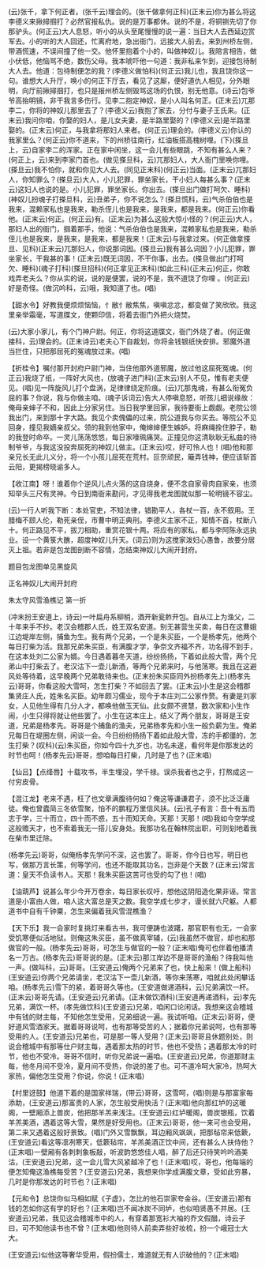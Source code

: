 <!-- { "loadSidebar": true } -->
(云)张千，拿下何正者。(张千云)理会的。(张千做拿何正科)(正末云)你为甚么将这李德义来揪撏掴打？必然官报私仇。说的是万事都休。说的不是，将铜铡先切了你那驴头。(何正云)大人息怒，听小的从头至尾慢慢的说一遍：当日大人去西延边赏军去。小的听的大人回还，忙离府地，急出衙门，远接大人前去。来到州桥左侧，带酒慌速，不误间撞了他一交。他怀里抱着个小的，叫做神奴儿。我陪言相告，做小伏低，他恼骂不绝，数伤父母。我本唬吓他一句道：我非私来乍到，迎接包待制大人去。他道：包待制便怎的我？(李德义做怕科)(何正云)我儿也，我且饶你这一句。谁想大人升厅，唤小的何正下厅去，看见了这厮，便好道仇人相见，分外眼明，向厅前揪撏掴打，也只是报州桥左侧毁骂这场的仇恨，别无他意。(诗云)包爷爷高抬明镜，非干我言多伤行。见李二抱定神奴，是小人叫名何正。(正末云)兀那李二，你将的神奴儿那里去了？(李德义云)我抱了家去，分付与妻子王氏来。(正末云)我问你咱，你娶的妇人，是儿女夫妻，是半路里娶的？(李德义云)是半路里娶的。(正末云)何正，与我拿将那妇人来者。(何正云)理会的。(李德义云)你认的我家里么？(何正云)你不道来，下的州桥往南行，红油板搭高槐树哩。(下)(搽旦上，云)自家李二的浑家。正在家中闲坐，这一会儿有些眼跳，不知有甚么人来？(何正上，云)来到李家门首也。(做见搽旦科，云)兀那妇人，大人衙门里唤你哩。(搽旦云)我不怕你，就和你见大人去。(同见正末科)(何正云)当面。(正末云)兀那妇人，你知罪么？(搽旦云)大人，小儿犯罪，罪坐家长，干小妇人每甚么事？(正末云)这妇人也说的是。小儿犯罪，罪坐家长。你出去。(搽旦出门做打呵欠、睡科)(神奴儿扮魂子打搽旦科，云)丑弟子，你不说怎么？(搽旦慌科，云)气杀伯伯也是我来，混赖家私也是我来，勒杀侄儿也是我来，是我来，都是我来。(何正云)你看他。(正末云)何正。(何正云)有。(正末云)为甚么这般大惊小怪的？(何正云)大人，那妇人出的衙门，掴着那手，他说：气杀伯伯也是我来，混赖家私也是我来，勒杀侄儿也是我来，是我来，是我来，都是我来！(正末云)与我拿过来。(何正做拿搽旦、见科)(正末云)兀那妇人，你说那词因。(搽旦云)我有甚么词因？小儿犯罪，罪坐家长，干我甚的事！(正末云)既无词因，不干你事，出去。(搽旦做出门打呵欠、睡科)(魂子打科)(搽旦招科)(何正拿见正末科)(如此三科)(正末云)何正，你敢戏弄老夫么？你从实的说，说的是便罢，说的不是，我不道饶了你哩
。(何正云)好是奇怪。(做沉吟科，云)哦，我知道了也。(唱)

【甜水令】好教我便烦烦恼恼，忄敝忄敝焦焦，嗔嗔忿忿，都变做了笑欣欣。我这里亲举霜毫，写道牒文，使颗印信，将着去衙门外把火烧焚。

(云)大家小家儿，有个门神户尉。何正，你将这道牒文，衙门外烧了者。(何正做接科，云)理会的。(正末诗云)老夫心下自裁划，你将金钱银纸快安排。邪魔外道当拦住，只把那屈死的冤魂放过来。(唱)

【折桂令】嘱付那开封府户尉门神，当住他那外道邪魔，放过他这屈死冤魂。(何正云)我烧了纸，一阵好大风也，(放魂子进门科)(正末云)别人不见，惟有老夫便见。(唱)见一阵旋风儿打个盘涡，足律律绕定阶痕。(云)兀那鬼魂，有甚么衔冤负屈的事？你说，我与你做主咱。(魂子诉词云)告大人停嗔息怒，听孩儿细说缘故：俺母亲婶子不和，因此上分家另住。当日我学里回家，我待要街上觑觑。老院公领我出门，来到那十字大路。我见个卖傀儡的过来，院公道我与你买去。等院公不见回身，撞见我嫡亲叔父。领的我到他家中，俺婶婶便生嫉妒。将麻绳拴住脖子，勒的我登时命卒。一灵儿荡荡悠悠，每日家嚎珮痛哭。正撞见你这清耿耿无私曲的待制爷爷，与我这没投奔屈死的神奴儿做主。(正末云)哎，好可怜人也！(唱)他和那亲兄长无此儿义分，将一个小孩儿屈死在荒村。叵奈顽民，簸弄钱神，便应该斩首云阳，更揭榜晓谕多人。

【收江南】呀！谁着你个逆风儿点火落的这自烧身，便不念自家骨肉自家亲，也须知举头三尺有灵神。今日到南衙来勘问，才见得我老龙图就似那一轮明镜不容尘。

(云)一行人听我下断：本处官吏，不知法律，错勘平人，各杖一百，永不叙用。王腊梅不顾人伦，勒死亲侄，市曹中明正典刑。李德义主家不正，知情不首，杖断八十。何正路见不平，拔刀相助，重赏花银十两。将应有的家私，都与李阿陈永远执业。设一个黄箓大醮，超度神奴儿升天。(词云)则为这搅家泼妇心愚鲁，故要分居灭上祖。若非是包龙图剖断不容情，怎结束神奴儿大闹开封府。

题目包龙图单见黑旋风

正名神奴儿大闹开封府
　

朱太守风雪渔樵记
第一折

(冲末扮王安道上，诗云)一叶扁舟系柳梢，酒开新瓮鲊开包。自从江上为渔父，二十年来手不抄。老汉会稽郡人氏，姓王双名安道。别无甚营生买卖，每日在这曹娥江边堤岸左侧，捕鱼为生。我有两个兄弟，一个是朱买臣，一个是杨孝先，他两个每日打柴为活。我那兄弟朱买臣，有满腹才学，争奈文齐福不齐，功名得不到手，在这本处刘二公家为婿。今日遇着暮冬天道，纷纷扬扬，下着如此般大雪，两个兄弟山中打柴去了。老汉沽下一壶儿新酒，等两个兄弟来时，与他荡寒。我且在这避风处等待着，这早晚两个兄弟敢待来也。(正末扮朱买臣同外扮杨孝先上)(杨孝先云)哥哥，你看这般大雪呵，怎生打柴？不如回去了罢。(正末云)小生是这会稽郡集贤庄人氏，姓朱名买臣。幼年颇习儒业，现今于本庄刘二公家作赘。有妻是刘家女，人见他生得有几分人才，都唤他做玉天仙。此女颇不贤慧，数次家和小生作闹，小生只得将就让他些罢了。小生在这本庄上，结义了两个朋友，哥哥是王安道，兄弟是杨孝先。哥哥是个捕鱼的渔夫，兄弟杨孝先和小生一般负薪为生。俺弟兄每日在堤圈左侧，闲谈一会。今日纷纷扬扬下着如此般大雪，冻的手都僵的，怎生打柴？(叹科)(云)朱买臣，你如今四十九岁也，功名未遂，看何年是你那发达的时节也呵！(杨孝先云)哥哥，想咱每日打柴，几时是了也？(正末唱)

【仙吕】【点绛唇】十载攻书，半生埋没，学千禄。误杀我者也之乎，打熬成这一付穷皮骨。

【混江龙】老来不遇，枉了也文章满腹待何如？俺这等谦谦君子，须不比泛泛庸徒。俺也曾蠹简三冬依雪聚，怕不的鹏程万里信风扶。(云)孔子有言：吾十有五而志于学，三十而立，四十而不惑，五十而知天命。天那！天那！(唱)我如今空学成这般赡天才，也不索着我无一搭儿安身处。我那功名在翰林院出职，可则刬地着我在柴市里迁除。

(杨孝先云)哥哥，似俺杨孝先学问不深，这也罢了。哥哥，你今日也写，明日也写，做那万言长策，何等学问，也还不能取其功名，岂非是个天数？(正末云)常言道：皇天不负读书人。天那！我朱买臣这苦可也受的勾了也！(唱)

【油葫芦】说甚么年少今开万卷余，每日家长叹吁，想他这阴阳造化果非诬。常言道是小富由人做，咱人这大富总是天之数。我空学成七步才，谩长就六尺躯。人都道书中自有千钟粟，怎生来偏着我风雪混樵渔？

【天下乐】我一会家时复挑灯来看古书，我可便踌也波躇，那官职有也无，一会家受饥寒便似活地狱。则俺这朱买臣，虽不做真宰辅，(云)我虽然不做官，却也和那做官的一般。(杨孝先云)哥哥，可怎生与做官的一般？(正末唱)俺可也伴着他播清名一万古。(杨孝先云)哥哥说的是。(正末云)那江岸边不是哥哥的渔船？待我叫他一声。(做叫科，云)哥哥。(王安道云)俺两个兄弟来了也，快上船来！(做上船科)(王安道云)你两个兄弟请坐，老汉沽下一壶儿新酒，等你来荡寒，咱就此处闲攀话咱。(杨孝先云)雪下的紧，着哥哥久等也。(王安道做递酒科，云)兄弟满饮一杯。(正末云)哥哥先请。(王安道云)兄弟请。(正末做饮酒科)(王安道再递酒科，云)孝先兄弟，满饮一杯。(孝先做饮科)(王安道云)兄弟，咱闲口论闲话。我想来这会稽城中有钱的财主每，不知他怎生受用，兄弟细说一遍。我试听咱。(正末云)哥哥，便好道风雪酒家天。据着哥哥说呵，也有那等受苦的人；据着你兄弟说呵，也有那等受用的人。(王安道云)兄弟也，可是那一等人受用？(正末云)哥哥且休题别处，则说会稽城中有那等仕户财主每，遇着那太热的时节，他也不受热；遇着那太冷的时节，他也不受冷。哥哥不信时，听你兄弟说一遍咱。(王安道云)兄弟，你道那财主每，他冬月间不受冷，夏月间不受热，你说的差了也。可不道冷呵大家冷，热呵大家热，偏他怎生受用？你说，你说！(正末唱)

【村里迓鼓】他道下着的是国家祥瑞，(带云)哥哥，这雪呵，(唱)则是与那富家每添助，(王安道云)那富贵的人家，怎生般受用快活？(正末唱)他向那红垆的这暖阁，一壁厢添上兽炭，他把那羊羔来浅注。(王安道云)红垆暖阁，兽炭银瓶，饮着羊羔美酒，遇着这等大雪，果然是好受用也。(正末云)哥哥，他一来可也会受用，第二来又遇着这般好景致。(唱)门外又雪飘飘，耳边厢风飒飒，把那毡帘来低簌，(王安道云)看这等凛冽寒天，低簌毡帘，羊羔美酒正饮中间，还有甚么人扶侍他？(正末唱)一壁厢有各刺刺象板敲，听波韵悠悠佳人唱，醉了后还只待笑吟吟酒美沽，(王安道云)兄弟，这一会儿雪大风紧越冷了也！(正末唱)哎，哥也，他每端的便怎知俺这渔樵每受苦？(王安道云)兄弟，我想来你学成满腹文章，受如此穷暴，几时是你那发达的时节也？(正末唱)

【元和令】总饶你似马相如赋《子虚》，怎比的他石崇家夸金谷。(王安道云)那有钱的怎如你这有学的好也？(正末唱)岂不闻冰炭不同垆，也似咱贤愚不并居。(王安道云)兄弟，我见这会稽城市中的人，有穿着那宽衫大袖的乔文假醋，诗云子曰，可不知他读书也不曾？(正末唱)他则待人前卖弄些好妆梳，扮一个峨冠士大大。

(王安道云)似他这等奢华受用，假扮儒士，难道就无有人识破他的？(正末唱)


